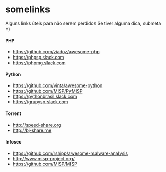 # somelinks
Alguns links úteis para não serem perdidos
Se tiver alguma dica, submeta =)

#### PHP
 - https://github.com/ziadoz/awesome-php
 - https://phpsp.slack.com
 - https://phpmg.slack.com

#### Python
 - https://github.com/vinta/awesome-python
 - https://github.com/MISP/PyMISP
 - https://pythonbrasil.slack.com
 - https://grupysp.slack.com

#### Torrent
 - http://speed-share.org
 - http://bj-share.me

#### Infosec
 - https://github.com/rshipp/awesome-malware-analysis
 - http://www.misp-project.org/
 - https://github.com/MISP/MISP
